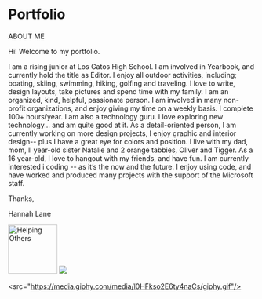# Portfolio

<!DOCTYPE html>
<html>
<head>
ABOUT ME


  <meta charset="UTF-8">
</head>
<body>

<p>Hi! Welcome to my portfolio.</p>



<p>I am a rising junior at Los Gatos High School. I am involved in Yearbook, and currently hold the title as Editor. I enjoy all outdoor activities, including; boating, skiing, swimming, hiking, golfing and traveling. I love to write, design layouts, take pictures and spend time with my family. I am an organized, kind, helpful, passionate person. I am involved in many non-profit organizations, and enjoy giving my time on a weekly basis. I complete 100+ hours/year. I am also a technology guru. I love exploring new technology... and am quite good at it. As a detail-oriented person, I am currently working on more design projects, I enjoy graphic and interior design-- plus I have a great eye for colors and position. I live with my dad, mom, ll year-old sister Natalie and 2 orange tabbies, Oliver and Tigger. As a 16 year-old, I love to hangout with my friends, and have fun. I am currently interested i coding -- as it’s the now and the future. I enjoy using code, and have worked and produced many projects with the support of the Microsoft staff.

Thanks,

Hannah Lane</p>


<img src="http://www.mercurynews.com/wp-content/uploads/2016/10/slgw1014house01.jpg?w=486" alt="Helping Others" style="width:100px;height:100px;">

<img src="https://media.giphy.com/media/TKqXCyRwqf0DC/giphy.gif"/>

<src="https://media.giphy.com/media/l0HFkso2E6ty4naCs/giphy.gif"/> 

</body>
</html>

